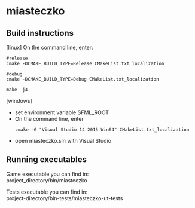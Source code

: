 # miasteczko

## Build instructions
[linux] On the command line, enter:
```
#release
cmake -DCMAKE_BUILD_TYPE=Release CMakeList.txt_localization

#debug
cmake -DCMAKE_BUILD_TYPE=Debug CMakeList.txt_localization

make -j4
```

[windows] 
* set environment variable SFML_ROOT
* On the command line, enter
  ````
  cmake -G "Visual Studio 14 2015 Win64" CMakeList.txt_localization
  ````
 * open miasteczko.sln with Visual Studio

## Running executables 

 Game executable you can find in:  
project_directory/bin/miasteczko

Tests executable you can find in:  
project-directory/bin-tests/miasteczko-ut-tests
